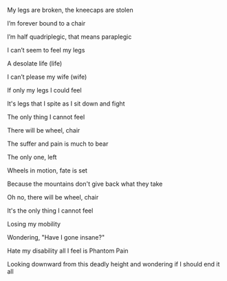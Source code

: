 My legs are broken, the kneecaps are stolen

I’m forever bound to a chair

I’m half quadriplegic, that means paraplegic

I can’t seem to feel my legs

A desolate life (life)

I can’t please my wife (wife)

If only my legs I could feel

It's legs that I spite as I sit down and fight

The only thing I cannot feel

There will be wheel, chair

The suffer and pain is much to bear

The only one, left

Wheels in motion, fate is set

Because the mountains don't give back what they take

Oh no, there will be wheel, chair

It's the only thing I cannot feel

Losing my mobility

Wondering, "Have I gone insane?"

Hate my disability all I feel is Phantom Pain

Looking downward from this deadly height and wondering if I should end it all
